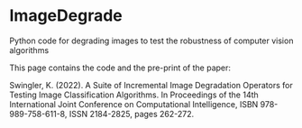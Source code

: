 # ImageDegrade
Python code for degrading images to test the robustness of computer vision algorithms

This page contains the code and the pre-print of the paper:

Swingler, K. (2022). A Suite of Incremental Image Degradation Operators for Testing Image Classification Algorithms.  In Proceedings of the 14th International Joint Conference on Computational Intelligence, ISBN 978-989-758-611-8, ISSN 2184-2825, pages 262-272.
